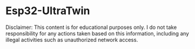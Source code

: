 # Esp32-UltraTwin
Disclaimer: This content is for educational purposes only. I do not take responsibility for any actions taken based on this information, including any illegal activities such as unauthorized network access.
